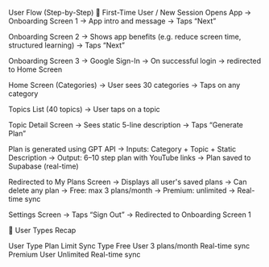 User Flow (Step-by-Step)
🔹 First-Time User / New Session
Opens App → Onboarding Screen 1
→ App intro and message
→ Taps “Next”

Onboarding Screen 2
→ Shows app benefits (e.g. reduce screen time, structured learning)
→ Taps “Next”

Onboarding Screen 3
→ Google Sign-In
→ On successful login → redirected to Home Screen

Home Screen (Categories)
→ User sees 30 categories
→ Taps on any category

Topics List (40 topics)
→ User taps on a topic

Topic Detail Screen
→ Sees static 5-line description
→ Taps “Generate Plan”

Plan is generated using GPT API
→ Inputs: Category + Topic + Static Description
→ Output: 6–10 step plan with YouTube links
→ Plan saved to Supabase (real-time)

Redirected to My Plans Screen
→ Displays all user's saved plans
→ Can delete any plan
→ Free: max 3 plans/month
→ Premium: unlimited
→ Real-time sync

Settings Screen
→ Taps “Sign Out”
→ Redirected to Onboarding Screen 1

🔐 User Types Recap

User Type	Plan Limit	Sync Type
Free User	3 plans/month	Real-time sync
Premium User	Unlimited	Real-time sync